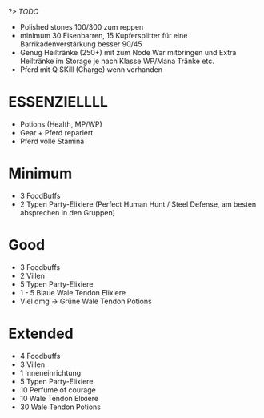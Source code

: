 ?> *TODO*
- Polished stones	100/300 zum reppen
- minimum 30 Eisenbarren, 15 Kupfersplitter für eine Barrikadenverstärkung besser 90/45
- Genug Heiltränke (250+) mit zum Node War mitbringen und Extra Heiltränke im Storage je nach Klasse WP/Mana Tränke etc. 
- Pferd mit Q SKill (Charge) wenn vorhanden


# ESSENZIELLLL

- Potions (Health, MP/WP)
- Gear + Pferd repariert
- Pferd volle Stamina

# Minimum

- 3 FoodBuffs
- 2 Typen Party-Elixiere (Perfect Human Hunt / Steel Defense, am besten absprechen in den Gruppen)

# Good
- 3 Foodbuffs
- 2 Villen
- 5 Typen Party-Elixiere
- 1 - 5 Blaue Wale Tendon Elixiere
- Viel dmg -> Grüne Wale Tendon Potions

# Extended
- 4 Foodbuffs
- 3 Villen
- 1 Inneneinrichtung
- 5 Typen Party-Elixiere
- 10 Perfume of courage
- 10 Wale Tendon Elixiere
- 30 Wale Tendon Potions